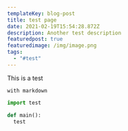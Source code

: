 ```yaml
---
templateKey: blog-post
title: test page
date: 2021-02-19T15:54:28.872Z
description: Another test description
featuredpost: true
featuredimage: /img/image.png
tags:
  - "#test"
---
```

This is a test

```
with markdown
```

```python
import test

def main():
  test
```